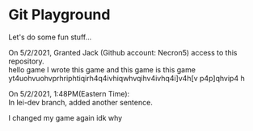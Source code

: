 # Git Playground
Let's do some fun stuff...

On 5/2/2021, Granted Jack (Github account: Necron5) access to this repository. <br>
hello game I wrote this game and this game is this game <br>
yt4uohvuohvprhriphtiqirh4q4ivhiqwhvqihv4ivhq4i]v4h[v p4p]qhvip4 h <br>

On 5/2/2021, 1:48PM(Eastern Time):<br>
In lei-dev branch, added another sentence.<br>

I changed my game again idk why <br>